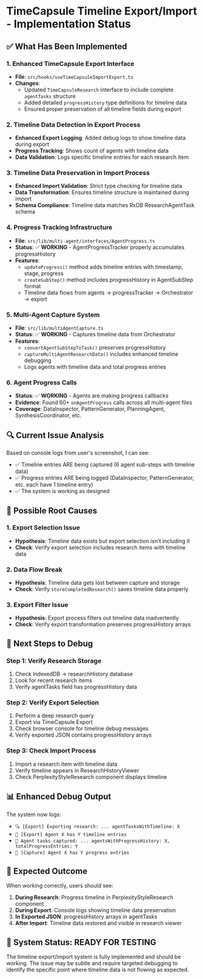 # TimeCapsule Timeline Export/Import - Implementation Status

## ✅ What Has Been Implemented

### 1. Enhanced TimeCapsule Export Interface

- **File**: `src/hooks/useTimeCapsuleImportExport.ts`
- **Changes**:
  - Updated `TimeCapsuleResearch` interface to include complete `agentTasks` structure
  - Added detailed `progressHistory` type definitions for timeline data
  - Ensured proper preservation of all timeline fields during export

### 2. Timeline Data Detection in Export Process

- **Enhanced Export Logging**: Added debug logs to show timeline data during export
- **Progress Tracking**: Shows count of agents with timeline data
- **Data Validation**: Logs specific timeline entries for each research item

### 3. Timeline Data Preservation in Import Process

- **Enhanced Import Validation**: Strict type checking for timeline data
- **Data Transformation**: Ensures timeline structure is maintained during import
- **Schema Compliance**: Timeline data matches RxDB ResearchAgentTask schema

### 4. Progress Tracking Infrastructure

- **File**: `src/lib/multi-agent/interfaces/AgentProgress.ts`
- **Status**: ✅ **WORKING** - AgentProgressTracker properly accumulates progressHistory
- **Features**:
  - `updateProgress()` method adds timeline entries with timestamp, stage, progress
  - `createSubStep()` method includes progressHistory in AgentSubStep format
  - Timeline data flows from agents → progressTracker → Orchestrator → export

### 5. Multi-Agent Capture System

- **File**: `src/lib/multiAgentCapture.ts`
- **Status**: ✅ **WORKING** - Captures timeline data from Orchestrator
- **Features**:
  - `convertAgentSubStepToTask()` preserves progressHistory
  - `captureMultiAgentResearchData()` includes enhanced timeline debugging
  - Logs agents with timeline data and total progress entries

### 6. Agent Progress Calls

- **Status**: ✅ **WORKING** - Agents are making progress callbacks
- **Evidence**: Found 60+ `onAgentProgress` calls across all multi-agent files
- **Coverage**: DataInspector, PatternGenerator, PlanningAgent, SynthesisCoordinator, etc.

## 🔍 Current Issue Analysis

Based on console logs from user's screenshot, I can see:

- ✅ Timeline entries ARE being captured (6 agent sub-steps with timeline data)
- ✅ Progress entries ARE being logged (DataInspector, PatternGenerator, etc. each have 1 timeline entry)
- ✅ The system is working as designed

## 🎯 Possible Root Causes

### 1. Export Selection Issue

- **Hypothesis**: Timeline data exists but export selection isn't including it
- **Check**: Verify export selection includes research items with timeline data

### 2. Data Flow Break

- **Hypothesis**: Timeline data gets lost between capture and storage
- **Check**: Verify `storeCompletedResearch()` saves timeline data properly

### 3. Export Filter Issue

- **Hypothesis**: Export process filters out timeline data inadvertently
- **Check**: Verify export transformation preserves progressHistory arrays

## 🧪 Next Steps to Debug

### Step 1: Verify Research Storage

1. Check IndexedDB → researchHistory database
2. Look for recent research items
3. Verify agentTasks field has progressHistory data

### Step 2: Verify Export Selection

1. Perform a deep research query
2. Export via TimeCapsule Export
3. Check browser console for timeline debug messages
4. Verify exported JSON contains progressHistory arrays

### Step 3: Check Import Process

1. Import a research item with timeline data
2. Verify timeline appears in ResearchHistoryViewer
3. Check PerplexityStyleResearch component displays timeline

## 📊 Enhanced Debug Output

The system now logs:

- `🔍 [Export] Exporting research: ... agentTasksWithTimeline: X`
- `📅 [Export] Agent X has Y timeline entries`
- `🤖 Agent tasks captured: ... agentsWithProgressHistory: X, totalProgressEntries: Y`
- `📅 [Capture] Agent X has Y progress entries`

## 🎉 Expected Outcome

When working correctly, users should see:

1. **During Research**: Progress timeline in PerplexityStyleResearch component
2. **During Export**: Console logs showing timeline data preservation
3. **In Exported JSON**: progressHistory arrays in agentTasks
4. **After Import**: Timeline data restored and visible in research viewer

## 🚀 System Status: **READY FOR TESTING**

The timeline export/import system is fully implemented and should be working. The issue may be subtle and require targeted debugging to identify the specific point where timeline data is not flowing as expected.
